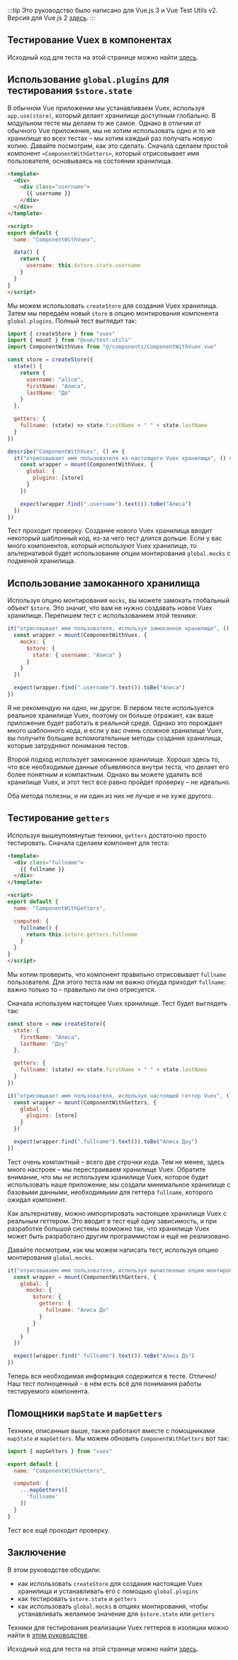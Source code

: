 :::tip Это руководство было написано для Vue.js 3 и Vue Test Utils v2.
Версия для Vue.js 2 [здесь](/ru).
:::

## Тестирование Vuex в компонентах

Исходный код для теста на этой странице можно найти [здесь](https://github.com/lmiller1990/vue-testing-handbook/tree/master/demo-app-vue-3/tests/unit/ComponentWithVuex.spec.js).


## Использование `global.plugins` для тестирования `$store.state`

В обычном Vue приложении мы устанавливаем Vuex, используя `app.use(store)`, который делает хранилище доступным глобально. В модульном тесте мы делаем то же самое. Однако в отличии от обычного Vue приложения, мы не хотим использовать одно и то же хранилище во всех тестах – мы хотим каждый раз получать новую копию. Давайте посмотрим, как это сделать. Сначала сделаем простой компонент `<ComponentWithGetters>`, который отрисовывает имя пользователя, основываясь на состоянии хранилища.

```html
<template>
  <div>
    <div class="username">
      {{ username }}
    </div>
  </div>
</template>

<script>
export default {
  name: "ComponentWithVuex",

  data() {
    return {
      username: this.$store.state.username
    }
  }
}
</script>
```

Мы можем использовать `createStore` для создания Vuex хранилища. Затем мы передаём новый `store` в опцию монтирования компонента `global.plugins`. Полный тест выглядит так:

```js
import { createStore } from "vuex"
import { mount } from "@vue/test-utils"
import ComponentWithVuex from "@/components/ComponentWithVuex.vue"

const store = createStore({
  state() {
    return {
      username: "alice",
      firstName: "Алиса",
      lastName: "До"
    }
  },

  getters: {
    fullname: (state) => state.firstName + " " + state.lastName
  }
})

describe("ComponentWithVuex", () => {
  it("отрисовывает имя пользователя из настоящего Vuex хранилища", () => {
    const wrapper = mount(ComponentWithVuex, {
      global: {
        plugins: [store]
      }
    })

    expect(wrapper.find(".username").text()).toBe("Алиса")
  })
})
```

Тест проходит проверку. Создание нового Vuex хранилища вводит некоторый шаблонный код, из-за чего тест длится дольше. Если у вас много компонентов, который используют Vuex хранилище, то альтернативой будет использование опции монтирования `global.mocks` с подменой хранилища.

## Использование замоканного хранилища

Используя опцию монтирования `mocks`, вы можете замокать глобальный объект `$store`. Это значит, что вам не нужно создавать новое Vuex хранилище. Перепишем тест с использованием этой техники:

```js
it("отрисовывает имя пользователя, используя замоканное хранилище", () => {
  const wrapper = mount(ComponentWithVuex, {
    mocks: {
      $store: {
        state: { username: "Алиса" }
      }
    }
  })

  expect(wrapper.find(".username").text()).toBe("Алиса")
})
```

Я не рекомендую ни одно, ни другое. В первом тесте используется реальное хранилище Vuex, поэтому он больше отражает, как ваше приложение будет работать в реальной среде. Однако это порождает много шаблонного кода, и если у вас очень сложное хранилище Vuex, вы получите большие вспомогательные методы создания хранилища, которые затрудняют понимание тестов.

Второй подход использует замоканное хранилище. Хорошо здесь то, что все необходимые данные объявляются внутри теста, что делает его более понятным и компактным. Однако вы можете удалить всё хранилище Vuex, и этот тест все равно пройдет проверку – не идеально.

Оба метода полезны, и ни один из них не лучше и не хуже другого.

## Тестирование `getters`

Используя вышеупомянутые техники, `getters` достаточно просто тестировать. Сначала сделаем компонент для теста:

```html
<template>
  <div class="fullname">
    {{ fullname }}
  </div>
</template>

<script>
export default {
  name: "ComponentWithGetters",

  computed: {
    fullname() {
      return this.$store.getters.fullname
    }
  }
}
</script>
```

Мы хотим проверить, что компонент правильно отрисовывает `fullname` пользователя. Для этого теста нам не важно откуда приходит `fullname`: важно только то – правильно ли оно отрисуется.

Сначала используем настоящее Vuex хранилище. Тест будет выглядеть так:

```js
const store = new createStore({
  state: {
    firstName: "Алиса",
    lastName: "Доу"
  },

  getters: {
    fullname: (state) => state.firstName + " " + state.lastName
  }
})

it("отрисовывает имя пользователя, используя настоящий геттер Vuex", () => {
  const wrapper = mount(ComponentWithGetters, {
    global: {
      plugins: [store]
    }
  })

  expect(wrapper.find(".fullname").text()).toBe("Алиса Доу")
})
```

Тест очень компактный – всего две строчки кода. Тем не менее, здесь много настроек – мы перестраиваем хранилище Vuex. Обратите внимание, что мы *не* используем хранилище Vuex, которое будет использовать наше приложение, мы создали минимальное хранилище с базовыми данными, необходимыми для геттера `fullname`, которого ожидал компонент.

Как альтернативу, можно импортировать настоящее хранилище Vuex с реальным геттером. Это вводит в тест ещё одну зависимость, и при разработке большой системы возможно так, что хранилище Vuex может быть разработано другим программистом и ещё не реализовано.

Давайте посмотрим, как мы можем написать тест, используя опцию монтирования `global.mocks`.

```js
it("отрисовываем имя пользователя, используя вычисленные опции монтирования", () => {
  const wrapper = mount(ComponentWithGetters, {
    global: {
      mocks: {
        $store: {
          getters: {
            fullname: "Алиса До"
          }
        }
      }
    }
  })

  expect(wrapper.find(".fullname").text()).toBe("Алиса До")
})
```

Теперь вся необходимая информация содержится в тесте. Отлично! Наш тест полноценный - в нём есть всё для понимания работы тестируемого компонента.

## Помощники `mapState` и `mapGetters` 

Техники, описанные выше, также работают вместе с помощниками `mapState` и `mapGetters`. Мы можем обновить  `ComponentWithGetters` вот так:

```js
import { mapGetters } from "vuex"

export default {
  name: "ComponentWithGetters",

  computed: {
    ...mapGetters([
      'fullname'
    ])
  }
}
```

Тест все ещё проходит проверку.

## Заключение

В этом руководстве обсудили:

- как использовать `createStore` для создания настоящие Vuex хранилища и устанавливать его с помощью `global.plugins`
- как тестировать `$store.state` и `getters`
- как использовать `global.mocks` в опциях монтирования, чтобы устанавливать желаемое значение для `$store.state` или `getters`

Техники для тестирования реализации Vuex геттеров в изоляции можно найти в [этом руководстве](https://lmiller1990.github.io/vue-testing-handbook/ru/vuex-getters.html).

Исходный код для теста на этой странице можно найти [здесь](https://github.com/lmiller1990/vue-testing-handbook/tree/master/demo-app-vue-3/tests/unit/ComponentWithVuex.spec.js).
